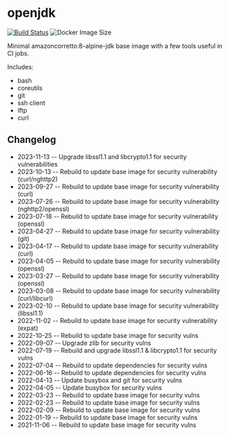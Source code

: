 # openjdk

[![Build Status](https://countingup.semaphoreci.com/badges/docker-openjdk/branches/master.svg?style=shields)](https://countingup.semaphoreci.com/projects/docker-openjdk) ![Docker Image Size](https://img.shields.io/docker/image-size/countingup/openjdk/8)

Minimal amazoncorretto:8-alpine-jdk base image with a few tools useful in CI jobs.

Includes:
 - bash
 - coreutils
 - git
 - ssh client
 - lftp
 - curl

## Changelog

 - 2023-11-13 -- Upgrade libssl1.1 and libcrypto1.1 for security vulnerabilities
 - 2023-10-13 -- Rebuild to update base image for security vulnerability (curl/nghttp2)
 - 2023-09-27 -- Rebuild to update base image for security vulnerability (curl)
 - 2023-07-26 -- Rebuild to update base image for security vulnerability (nghttp2/openssl)
 - 2023-07-18 -- Rebuild to update base image for security vulnerability (openssl)
 - 2023-04-27 -- Rebuild to update base image for security vulnerability (git)
 - 2023-04-17 -- Rebuild to update base image for security vulnerability (curl)
 - 2023-04-05 -- Rebuild to update base image for security vulnerability (openssl)
 - 2023-03-27 -- Rebuild to update base image for security vulnerability (openssl)
 - 2023-03-08 -- Rebuild to update base image for security vulnerability (curl/libcurl)
 - 2023-02-10 -- Rebuild to update base image for security vulnerability (libssl1.1)
 - 2022-11-02 -- Rebuild to update base image for security vulnerability (expat)
 - 2022-10-25 -- Rebuild to update base image for security vulns
 - 2022-09-07 -- Upgrade zlib for security vulns
 - 2022-07-19 -- Rebuild and upgrade libssl1.1 & libcrypto1.1 for security vulns
 - 2022-07-04 -- Rebuild to update dependencies for security vulns
 - 2022-06-16 -- Rebuild to update dependencies for security vulns
 - 2022-04-13 -- Update busybox and git for security vulns
 - 2022-04-05 -- Update busybox for security vulns
 - 2022-03-23 -- Rebuild to update base image for security vulns
 - 2022-02-23 -- Rebuild to update base image for security vulns
 - 2022-02-09 -- Rebuild to update base image for security vulns
 - 2022-01-19 -- Rebuild to update base image for security vulns
 - 2021-11-06 -- Rebuild to update base image for security vulns
